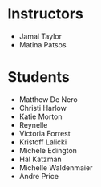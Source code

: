 # Instructors

- Jamal Taylor
- Matina Patsos

# Students

- Matthew De Nero
- Christi Harlow
- Katie Morton
- Reynelle
- Victoria Forrest
- Kristoff Lalicki
- Michele Edington
- Hal Katzman
- Michelle Waldenmaier
- Andre Price

